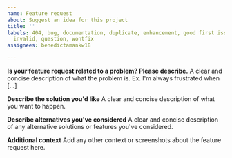 ```yaml
---
name: Feature request
about: Suggest an idea for this project
title: ''
labels: 404, bug, documentation, duplicate, enhancement, good first issue, help wanted,
  invalid, question, wontfix
assignees: benedictamankw18

---
```


**Is your feature request related to a problem? Please describe.**
A clear and concise description of what the problem is. Ex. I'm always frustrated when [...]

**Describe the solution you'd like**
A clear and concise description of what you want to happen.

**Describe alternatives you've considered**
A clear and concise description of any alternative solutions or features you've considered.

**Additional context**
Add any other context or screenshots about the feature request here.
